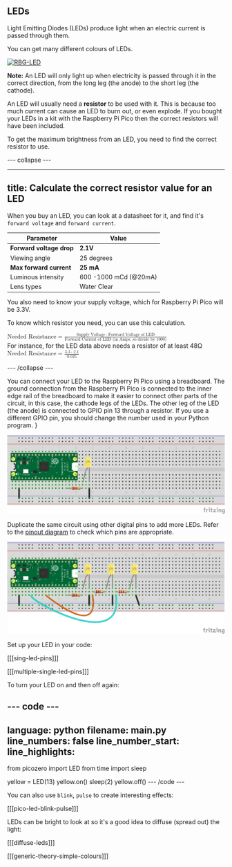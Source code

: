 ## LEDs

Light Emitting Diodes (LEDs) produce light when an electric current is passed through them. 

You can get many different colours of LEDs.

<a title="PiccoloNamek, CC BY-SA 3.0 &lt;http://creativecommons.org/licenses/by-sa/3.0/&gt;, via Wikimedia Commons" href="https://commons.wikimedia.org/wiki/File:RBG-LED.jpg"><img width="512" alt="RBG-LED" src="https://upload.wikimedia.org/wikipedia/commons/thumb/c/cb/RBG-LED.jpg/512px-RBG-LED.jpg"></a>

**Note:** An LED will only light up when electricity is passed through it in the correct direction, from the long leg (the anode) to the short leg (the cathode).

An LED will usually need a **resistor** to be used with it. This is because too much current can cause an LED to burn out, or even explode. If you bought your LEDs in a kit with the Raspberry Pi Pico then the correct resistors will have been included.

To get the maximum brightness from an LED, you need to find the correct resistor to use.

--- collapse ---

---
title: Calculate the correct resistor value for an LED
---

When you buy an LED, you can look at a datasheet for it, and find it's `forward voltage` and `forward current`.

| Parameter | Value |
|-----------|-------|
|**Forward voltage drop**|**2.1V**|
|Viewing angle|25 degrees
|**Max forward current**|**25 mA**|
|Luminous intensity|600 -1000 mCd (@20mA)|
|Lens types|Water Clear|

You also need to know your supply voltage, which for Raspberry Pi Pico will be 3.3V.

To know which resistor you need, you can use this calculation.

<math xmlns="&mathml;">
<mrow>
<mi>Needed Resistance</mi>
<mo>=</mo>
</mrow>
<mfrac>
<mrow>
  <mi>Supply Voltage</mi>
  <mo>-</mo>
  <mi>Forward Voltage of LED</mi>
</mrow>
  <mi>Forward Current of LED (in Amps, so divide by 1000)</mi>
</mfrac>
</math>
<br>
For instance, for the LED data above needs a resistor of at least 48Ω
<br>
<math xmlns="&mathml;">
<mrow>
<mi>Needed Resistance</mi>
<mo>=</mo>
</mrow>
<mfrac>
<mrow>
  <mi>3.3</mi>
  <mo>-</mo>
  <mi>2.1</mi>
</mrow>
  <mi>0.025</mi>
</mfrac>
</math>
<br>

--- /collapse ---

You can connect your LED to the Raspberry Pi Pico using a breadboard. The ground connection from the Raspberry Pi Pico is connected to the inner edge rail of the breadboard to make it easier to connect other parts of the circuit, in this case, the cathode legs of the LEDs. The other leg of the LED (the anode) is connected to GPIO pin 13 through a resistor. If you use a different GPIO pin, you should change the number used in your Python program. }

![Raspberry Pi Pico connected to an LED and resistor on a breadboard](images/pico_led_bb.png)


Duplicate the same circuit using other digital pins to add more LEDs. Refer to the [pinout diagram](https://datasheets.raspberrypi.com/pico/Pico-R3-A4-Pinout.pdf?_gl=1*1pv1afl*_ga*Nzc3NTQ3ODU4LjE2OTUzNzcxODM.*_ga_22FD70LWDS*MTcwNjc4MjU4MC42LjAuMTcwNjc4MjU4MC4wLjAuMA..) to check which pins are appropriate. 

![Raspberry Pi Pico connected to 3 LEDs and resistors on a breadboard](images/pico_leds_bb.png)

Set up your LED in your code:

[[[sing-led-pins]]]

[[[multiple-single-led-pins]]]

To turn your LED on and then off again:

--- code ---
---
language: python
filename: main.py
line_numbers: false
line_number_start: 
line_highlights: 
---
from picozero import LED
from time import sleep

yellow = LED(13)
yellow.on()
sleep(2)
yellow.off()
--- /code ---

You can also use `blink`, `pulse` to create interesting effects:

[[[pico-led-blink-pulse]]]

LEDs can be bright to look at so it's a good idea to diffuse (spread out) the light:

[[[diffuse-leds]]]

[[[generic-theory-simple-colours]]]
